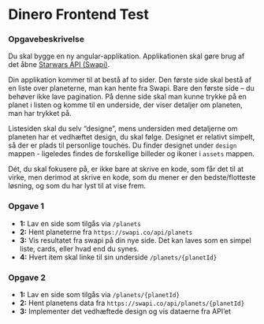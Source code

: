 # Dinero Frontend Test

### Opgavebeskrivelse
Du skal bygge en ny angular-applikation. Applikationen skal gøre brug af det åbne [Starwars API (Swapi)](https://swapi.dev/).

Din applikation kommer til at bestå af to sider. Den første side skal bestå af en liste over planeterne, man kan hente fra Swapi. Bare den første side – du behøver ikke lave pagination. På denne side skal man kunne trykke på en planet i listen og komme til en underside, der viser detaljer om planeten, man har trykket på.

Listesiden skal du selv “designe”, mens undersiden med detaljerne om planeten har et vedhæftet design, du skal følge. Designet er relativt simpelt, så der er plads til personlige touches. Du finder designet under `design` mappen - ligeledes findes de forskellige billeder og ikoner i `assets` mappen.

Dét, du skal fokusere på, er ikke bare at skrive en kode, som får det til at virke, men derimod at skrive en kode, som du mener er den bedste/flotteste løsning, og som du har lyst til at vise frem.

### Opgave 1
- **1:** Lav en side som tilgås via `/planets`
- **2:** Hent planeterne fra `https://swapi.co/api/planets`
- **3:** Vis resultatet fra swapi på din nye side. Det kan laves som en simpel liste, cards, eller hvad end du synes.
- **4:** Hvert item skal linke til sin underside `/planets/{planetId}`

### Opgave 2
- **1:** Lav en side som tilgås via `/planets/{planetId}`
- **2:** Hent planetens data fra `https://swapi.co/api/planets/{planetId}`
- **3:** Implementer det vedhæftede design og vis dataerne fra API’et
